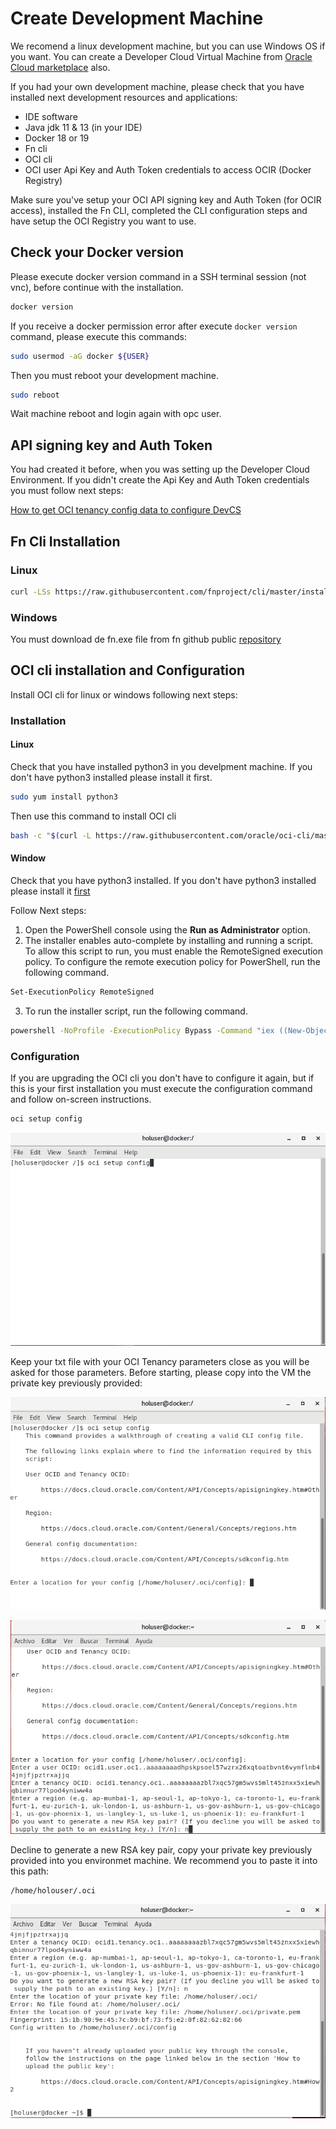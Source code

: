 # Create Development Machine
We recomend a linux development machine, but you can use Windows OS if you want. 
You can create a Developer Cloud Virtual Machine from [<span class="underline">Oracle Cloud marketplace</span>](https://github.com/oraclespainpresales/GigisPizzaHOL/blob/master/devmachine-marketplace.md) also.

If you had your own development machine, please check that you have installed next development resources and applications:

- IDE software
- Java jdk 11 & 13 (in your IDE)
- Docker 18 or 19
- Fn cli
- OCI cli
- OCI user Api Key and Auth Token credentials to access OCIR (Docker Registry)

Make sure you've setup your OCI API signing key and Auth Token (for OCIR access), installed the Fn CLI, completed the CLI configuration steps and have setup the OCI Registry you want to use.

## Check your Docker version
Please execute docker version command in a SSH terminal session (not vnc), before continue with the installation.
```sh
docker version
```
If you receive a docker permission error after execute ```docker version``` command, please execute this commands:
```sh
sudo usermod -aG docker ${USER}
```
Then you must reboot your development machine.
```sh
sudo reboot
```
Wait machine reboot and login again with opc user.

## API signing key and Auth Token
You had created it before, when you was setting up the Developer Cloud Environment. If you didn't create the Api Key and Auth Token credentials you must follow next steps:

[<span class="underline">How to get OCI tenancy config data to configure DevCS</span>](https://github.com/oraclespainpresales/GigisPizzaHOL/blob/master/gigis-serverless-HOL.md#how-to-get-oci-tenancy-config-data)

## Fn Cli Installation
### Linux
```sh
curl -LSs https://raw.githubusercontent.com/fnproject/cli/master/install | sh
```
### Windows
You must download de fn.exe file from fn github public [repository](https://github.com/fnproject/cli/releases)

## OCI cli installation and Configuration
Install OCI cli for linux or windows following next steps:
### Installation
#### Linux
Check that you have installed python3 in you develpment machine. If you don't have python3 installed please install it first.
```sh
sudo yum install python3
```
Then use this command to install OCI cli
```sh
bash -c "$(curl -L https://raw.githubusercontent.com/oracle/oci-cli/master/scripts/install/install.sh)"
```
#### Window
Check that you have python3 installed. If you don't have python3 installed please install it [first](https://www.python.org/downloads/)

Follow Next steps:
1. Open the PowerShell console using the **Run as Administrator** option.
2. The installer enables auto-complete by installing and running a script. To allow this script to run, you must enable the RemoteSigned execution policy. To configure the remote execution policy for PowerShell, run the following command.
```sh
Set-ExecutionPolicy RemoteSigned
```
3. To run the installer script, run the following command.
```sh
powershell -NoProfile -ExecutionPolicy Bypass -Command "iex ((New-Object System.Net.WebClient).DownloadString('https://raw.githubusercontent.com/oracle/oci-cli/master/scripts/install/install.ps1'))"
```
### Configuration
If you are upgrading the OCI cli you don't have to configure it again, but if this is your first installation you must execute the configuration command and follow on-screen instructions.
```sh
oci setup config
```
![](./developer-machine/images/image77.png)

Keep your txt file with your OCI Tenancy parameters close as you will be asked for those parameters. Before starting, please copy into the VM the private key previously provided:

![](./developer-machine/images/image78.png)

![](./developer-machine/images/image79.png)

Decline to generate a new RSA key pair, copy your private key previously provided into you environmet machine. We recommend you to paste it into this path:
```sh
/home/holouser/.oci
```
![](./developer-machine/images/image80.png)
